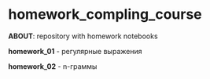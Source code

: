# homework_compling_course
**ABOUT**: repository with homework notebooks

**homework_01** - регулярные выражения

**homework_02** - n-граммы 
